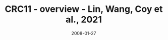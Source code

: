 ---
title: CRC11 - overview - Lin, Wang, Coy et al., 2021
image: https://labsyspharm.github.io/HTA-CRCATLAS-1/images/thumbnail-crc11-overview.jpg
date: '2008-01-27'
minerva_link: https://labsyspharm.github.io/HTA-CRCATLAS-1/minerva/crc11-overview.html
info_link: null
show_page_link: false
---